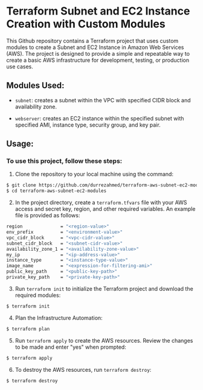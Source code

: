 # Terraform Subnet and EC2 Instance Creation with Custom Modules

This Github repository contains a Terraform project that uses custom modules to create a Subnet and EC2 Instance in Amazon Web Services (AWS). The project is designed to provide a simple and repeatable way to create a basic AWS infrastructure for development, testing, or production use cases.

## Modules Used:

- `subnet`: creates a subnet within the VPC with specified CIDR block and availability zone.

- `webserver`: creates an EC2 instance within the specified subnet with specified AMI, instance type, security group, and key pair.

## Usage:

### To use this project, follow these steps:

1. Clone the repository to your local machine using the command:

```bash
$ git clone https://github.com/durrezahmed/terraform-aws-subnet-ec2-modules.git
$ cd terraform-aws-subnet-ec2-modules
```

2. In the project directory, create a `terraform.tfvars` file with your AWS access and secret key, region, and other required variables. An example file is provided as follows:

```bash
region              = "<region-value>"
env_prefix          = "<environment-value>"
vpc_cidr_block      = "<vpc-cidr-value>"
subnet_cidr_block   = "<subnet-cidr-value>"
availability_zone_1 = "<availability-zone-value>"
my_ip               = "<ip-address-value>"
instance_type       = "<instance-type-value>"
image_name          = "<expression-for-filtering-ami>"
public_key_path     = "<public-key-path>"
private_key_path    = "<private-key-path>"
```

3. Run `terraform init` to initialize the Terraform project and download the required modules:

```bash
$ terraform init
```

4. Plan the Infrastructure Automation:

```bash
$ terraform plan
```

5. Run `terraform apply` to create the AWS resources. Review the changes to be made and enter "yes" when prompted:

```bash
$ terraform apply
```

6. To destroy the AWS resources, run `terraform destroy`:

```bash
$ terraform destroy
```
